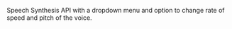 Speech Synthesis API with a dropdown menu and option to change rate of speed and pitch of the voice.
